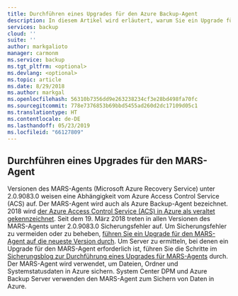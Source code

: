 ```yaml
---
title: Durchführen eines Upgrades für den Azure Backup-Agent
description: In diesem Artikel wird erläutert, warum Sie ein Upgrade für den Azure Backup-Agent durchführen sollten und wo das Upgrade heruntergeladen werden kann.
services: backup
cloud: ''
suite: ''
author: markgalioto
manager: carmonm
ms.service: backup
ms.tgt_pltfrm: <optional>
ms.devlang: <optional>
ms.topic: article
ms.date: 8/29/2018
ms.author: markgal
ms.openlocfilehash: 56310b7356dd9e263238234cf3e28bd498fa70fc
ms.sourcegitcommit: 778e7376853b69bbd5455ad260d2dc17109d05c1
ms.translationtype: HT
ms.contentlocale: de-DE
ms.lasthandoff: 05/23/2019
ms.locfileid: "66127809"
---
```

## <a name="upgrade-the-mars-agent"></a>Durchführen eines Upgrades für den MARS-Agent

Versionen des MARS-Agents (Microsoft Azure Recovery Service) unter 2.0.9083.0 weisen eine Abhängigkeit vom Azure Access Control Service (ACS) auf. Der MARS-Agent wird auch als Azure Backup-Agent bezeichnet. 2018 wird [der Azure Access Control Service (ACS) in Azure als veraltet gekennzeichnet](../articles/active-directory/develop/active-directory-acs-migration.md). Seit dem 19. März 2018 treten in allen Versionen des MARS-Agents unter 2.0.9083.0 Sicherungsfehler auf. Um Sicherungsfehler zu vermeiden oder zu beheben, [führen Sie ein Upgrade für den MARS-Agent auf die neueste Version durch](https://go.microsoft.com/fwlink/?linkid=229525). Um Server zu ermitteln, bei denen ein Upgrade für den MARS-Agent erforderlich ist, führen Sie die Schritte im [Sicherungsblog zur Durchführung eines Upgrades für MARS-Agents](https://blogs.technet.microsoft.com/srinathv/2018/01/17/updating-azure-backup-agents/) durch. Der MARS-Agent wird verwendet, um Dateien, Ordner und Systemstatusdaten in Azure sichern. System Center DPM und Azure Backup Server verwenden den MARS-Agent zum Sichern von Daten in Azure.
